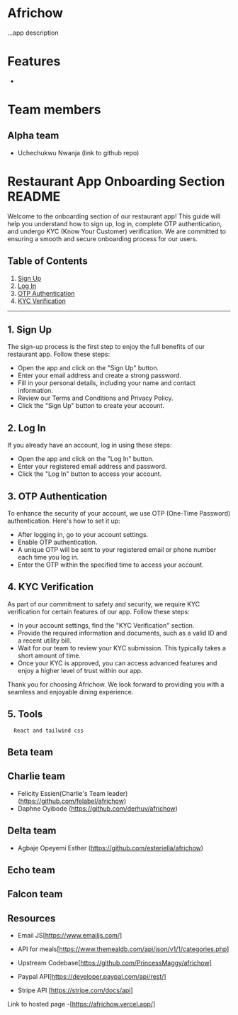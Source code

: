 # Africhow
...app description

# Features
- 

# Team members
## Alpha team
- Uchechukwu Nwanja (link to github repo)
# Restaurant App Onboarding Section README

Welcome to the onboarding section of our restaurant app! This guide will help you understand how to sign up, log in, complete OTP authentication, and undergo KYC (Know Your Customer) verification. We are committed to ensuring a smooth and secure onboarding process for our users.

## Table of Contents
1. [Sign Up](#1-sign-up)
2. [Log In](#2-log-in)
3. [OTP Authentication](#3-otp-authentication)
4. [KYC Verification](#4-kyc-verification)

---

## 1. Sign Up
The sign-up process is the first step to enjoy the full benefits of our restaurant app. Follow these steps:

- Open the app and click on the "Sign Up" button.
- Enter your email address and create a strong password.
- Fill in your personal details, including your name and contact information.
- Review our Terms and Conditions and Privacy Policy.
- Click the "Sign Up" button to create your account.

## 2. Log In
If you already have an account, log in using these steps:

- Open the app and click on the "Log In" button.
- Enter your registered email address and password.
- Click the "Log In" button to access your account.

## 3. OTP Authentication
To enhance the security of your account, we use OTP (One-Time Password) authentication. Here's how to set it up:

- After logging in, go to your account settings.
- Enable OTP authentication.
- A unique OTP will be sent to your registered email or phone number each time you log in.
- Enter the OTP within the specified time to access your account.

## 4. KYC Verification
As part of our commitment to safety and security, we require KYC verification for certain features of our app. Follow these steps:

- In your account settings, find the "KYC Verification" section.
- Provide the required information and documents, such as a valid ID and a recent utility bill.
- Wait for our team to review your KYC submission. This typically takes a short amount of time.
- Once your KYC is approved, you can access advanced features and enjoy a higher level of trust within our app.


Thank you for choosing Africhow. We look forward to providing you with a seamless and enjoyable dining experience.
## 5. Tools
      React and tailwind css
## Beta team

## Charlie team
- Felicity Essien(Charlie's Team leader) (https://github.com/felabel/africhow)
- Daphne Oyibode (https://github.com/derhuv/africhow)


## Delta team
- Agbaje Opeyemi Esther (https://github.com/esteriella/africhow)

## Echo team

## Falcon team

## Resources

- Email JS[https://www.emailjs.com/]

- API for meals[https://www.themealdb.com/api/json/v1/1/categories.php]

- Upstream Codebase[https://github.com/PrincessMaggy/africhow]

- Paypal API[https://developer.paypal.com/api/rest/]

- Stripe API [https://stripe.com/docs/api]

Link to hosted page -[https://africhow.vercel.app/]
